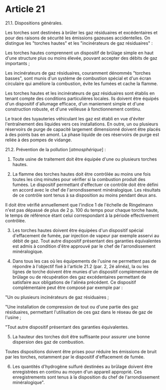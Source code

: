 # Article 21

21.1. Dispositions générales.

Les torches sont destinées à brûler les gaz résiduaires et excédentaires et pour des raisons de sécurité les émissions gazeuses accidentelles. On distingue les "torches hautes" et les "incinérateurs de gaz résiduaires" :

Les torches hautes comprennent un dispositif de brûlage simple en haut d'une structure plus ou moins élevée, pouvant accepter des débits de gaz importants ;

Les incinérateurs de gaz résiduaires, couramment dénommés "torches basses", sont munis d'un système de combustion spécial et d'un écran circulaire qui améliore la combustion, évite les fumées et cache la flamme.

Les torches hautes et les incinérateurs de gaz résiduaires sont établis en tenant compte des conditions particulières locales. Ils doivent être équipés d'un dispositif d'allumage efficace, d'un maniement simple et d'une construction robuste, et d'une veilleuse à fonctionnement continu.

Le tracé des tuyauteries véhiculant les gaz est établi en vue d'éviter l'entraînement des liquides vers ces installations. En outre, un ou plusieurs réservoirs de purge de capacité largement dimensionné doivent être placés à des points bas en amont. La phase liquide de ces réservoirs de purge est reliée à des pompes de vidange.

21.2. Prévention de la pollution [*atmosphérique*] :

1. Toute usine de traitement doit être équipée d'une ou plusieurs torches hautes.

2. La flamme des torches hautes doit être contrôlée au moins une fois toutes les cinq minutes pour vérifier si la combustion produit des fumées. Le dispositif permettant d'effectuer ce contrôle doit être défini en accord avec le chef de l'arrondissement minéralogique. Les résultats de ce contrôle sont tenus à sa disposition au moins pendant deux ans.

Il doit être vérifié annuellement que l'indice 1 de l'échelle de Ringelmann n'est pas dépassé de plus de 2 p. 100 du temps pour chaque torche haute, le temps de référence étant celui correspondant à la période effectivement contrôlée.

3. Les torches hautes doivent être équipées d'un dispositif spécial d'effacement de fumée, par injection de vapeur par exemple asservi au débit de gaz. Tout autre dispositif présentant des garanties équivalentes est admis à condition d'être approuvé par le chef de l'arrondissement minéralogique.

4. Dans tous les cas où les équipements de l'usine ne permettent pas de répondre à l'objectif fixé à l'article 21.2 (par. 2, 2é alinéa), la ou les lignes de torche doivent être munies d'un dispositif complémentaire de brûlage ou de récupération des gaz excédentaires permettant de satisfaire aux obligations de l'alinéa précédent. Ce dispositif complémentaire peut être composé par exemple par :

"Un ou plusieurs incinérateurs de gaz résiduaires ;

"Une installation de compression de tout ou d'une partie des gaz résiduaires, permettant l'utilisation de ces gaz dans le réseau de gaz de l'usine ;

"Tout autre dispositif présentant des garanties équivalentes.

5. La hauteur des torches doit être suffisante pour assurer une bonne dispersion des gaz de combustion.

Toutes dispositions doivent être prises pour réduire les émissions de bruit par les torches, notamment par le dispositif d'effacement de fumée.

6. Les quantités d'hydrogène sulfuré destinées au brûlage doivent être enregistrées en continu au moyen d'un appareil approprié. Ces enregistrements sont tenus à la disposition du chef de l'arrondissement minéralogique".
